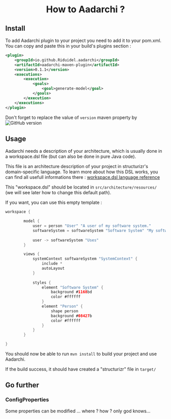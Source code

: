 <h1 align="center">How to Aadarchi ?</h1>


## Install

To add Aadarchi plugin to your project you need to add it to your pom.xml.<br>
You can copy and paste this in your build's plugins section :

```xml
<plugin>
    <groupId>io.github.Riduidel.aadarchi</groupId>
    <artifactId>aadarchi-maven-plugin</artifactId>
    <version>0.1.1</version>
    <executions>
        <execution>
            <goals>
                <goal>generate-model</goal>
            </goals>
        </execution>
    </executions>
</plugin>
```

Don't forget to replace the value of `version` maven property by ![GitHub version](https://badge.fury.io/gh/Riduidel%2Faadarchi.svg)

## Usage

Aadarchi needs a description of your architecture, which is usually done in a workspace.dsl file (but can also be done in pure Java code).

This file is an architecture description of your project in structurizr's domain-specific language. To learn more about how this DSL works, you can find all usefull informations there :
[workspace.dsl language reference](https://github.com/structurizr/dsl/blob/master/docs/language-reference.md)

This "workspace.dsl" should be located in `src/architecture/resources/` (we will see later how to change this default path).

If you want, you can use this empty template :

```java
workspace {

        model {
            user = person "User" "A user of my software system."
            softwareSystem = softwareSystem "Software System" "My software system."
    
            user -> softwareSystem "Uses"
        }

        views {
            systemContext softwareSystem "SystemContext" {
                include *
                autoLayout
            }
        
            styles {
                element "Software System" {
                    background #1168bd
                    color #ffffff
                }
                element "Person" {
                    shape person
                    background #08427b
                    color #ffffff
                }
            }
        }

}
```
You should now be able to run `mvn install` to build your project and use Aadarchi. 

If the build success, it should have created a "structurizr" file in `target/`

## Go further

### ConfigProperties

Some properties can be modified ... where ? how ? only god knows...
